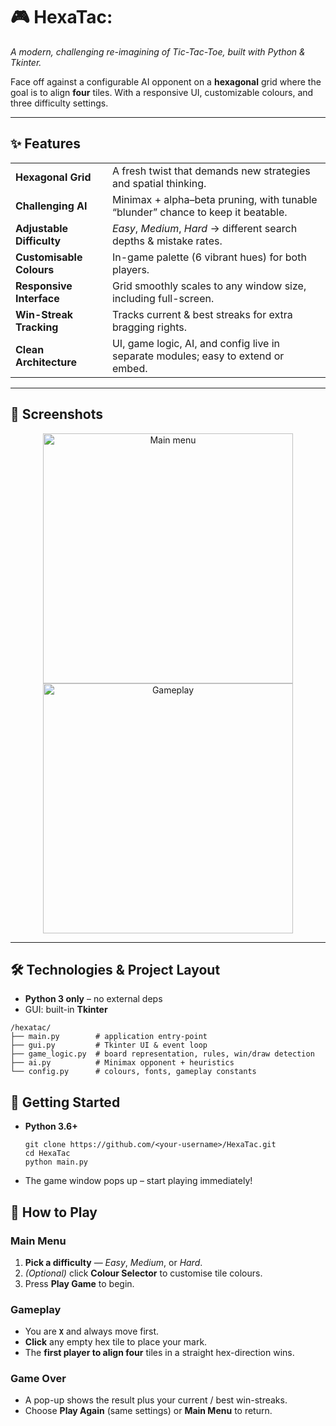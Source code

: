 # 🎮 HexaTac:

*A modern, challenging re-imagining of Tic-Tac-Toe, built with Python & Tkinter.*

Face off against a configurable AI opponent on a **hexagonal** grid where the goal is to align **four** tiles.  With a responsive UI, customizable colours, and three difficulty settings.

---

## ✨ Features

|                           |                                                                                                   |
| ------------------------- | ------------------------------------------------------------------------------------------------- |
| **Hexagonal Grid**        | A fresh twist that demands new strategies and spatial thinking.                                   |
| **Challenging AI**        | Minimax + alpha–beta pruning, with tunable “blunder” chance to keep it beatable.                  |
| **Adjustable Difficulty** | *Easy*, *Medium*, *Hard* → different search depths & mistake rates.                               |
| **Customisable Colours**  | In-game palette (6 vibrant hues) for both players.                                                |
| **Responsive Interface**  | Grid smoothly scales to any window size, including full-screen.                                  |
| **Win-Streak Tracking**   | Tracks current & best streaks for extra bragging rights.                                          |
| **Clean Architecture**    | UI, game logic, AI, and config live in separate modules; easy to extend or embed.                |

---

## 📸 Screenshots

<p align="center">
  <img src="https://i.imgur.com/gjEKakl.png" width="400" alt="Main menu">
  <img src="https://i.imgur.com/4qWj5Be.png"  width="400" alt="Gameplay">
</p>

---

## 🛠️ Technologies & Project Layout

* **Python 3 only** – no external deps  
* GUI: built-in **Tkinter**

```text
/hexatac/
├── main.py        # application entry-point
├── gui.py         # Tkinter UI & event loop
├── game_logic.py  # board representation, rules, win/draw detection
├── ai.py          # Minimax opponent + heuristics
└── config.py      # colours, fonts, gameplay constants
```
## 🚀 Getting Started

* **Python 3.6+**
  
  ```text
  git clone https://github.com/<your-username>/HexaTac.git
  cd HexaTac
  python main.py
* The game window pops up – start playing immediately!

## 🎲 How to Play

### Main Menu
1. **Pick a difficulty**&nbsp;— *Easy*, *Medium*, or *Hard*.  
2. *(Optional)* click **Colour Selector** to customise tile colours.  
3. Press **Play Game** to begin.

### Gameplay
- You are **`X`** and always move first.  
- **Click** any empty hex tile to place your mark.  
- The **first player to align four** tiles in a straight hex-direction wins.

### Game Over
- A pop-up shows the result plus your current / best win-streaks.  
- Choose **Play Again** (same settings) or **Main Menu** to return.
